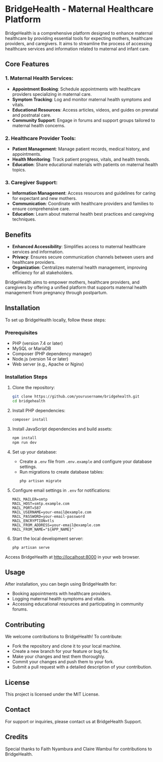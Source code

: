 # BridgeHealth - Maternal Healthcare Platform

BridgeHealth is a comprehensive platform designed to enhance maternal healthcare by providing essential tools for expecting mothers, healthcare providers, and caregivers. It aims to streamline the process of accessing healthcare services and information related to maternal and infant care.

## Core Features

### 1. Maternal Health Services:
- **Appointment Booking**: Schedule appointments with healthcare providers specializing in maternal care.
- **Symptom Tracking**: Log and monitor maternal health symptoms and vitals.
- **Educational Resources**: Access articles, videos, and guides on prenatal and postnatal care.
- **Community Support**: Engage in forums and support groups tailored to maternal health concerns.

### 2. Healthcare Provider Tools:
- **Patient Management**: Manage patient records, medical history, and appointments.
- **Health Monitoring**: Track patient progress, vitals, and health trends.
- **Education**: Share educational materials with patients on maternal health topics.

### 3. Caregiver Support:
- **Information Management**: Access resources and guidelines for caring for expectant and new mothers.
- **Communication**: Coordinate with healthcare providers and families to ensure comprehensive care.
- **Education**: Learn about maternal health best practices and caregiving techniques.

## Benefits
- **Enhanced Accessibility**: Simplifies access to maternal healthcare services and information.
- **Privacy**: Ensures secure communication channels between users and healthcare providers.
- **Organization**: Centralizes maternal health management, improving efficiency for all stakeholders.

BridgeHealth aims to empower mothers, healthcare providers, and caregivers by offering a unified platform that supports maternal health management from pregnancy through postpartum.

## Installation

To set up BridgeHealth locally, follow these steps:

### Prerequisites
- PHP (version 7.4 or later)
- MySQL or MariaDB
- Composer (PHP dependency manager)
- Node.js (version 14 or later)
- Web server (e.g., Apache or Nginx)

### Installation Steps

1. Clone the repository:
    ```bash
    git clone https://github.com/yourusername/bridgehealth.git
    cd bridgehealth
    ```

2. Install PHP dependencies:
    ```bash
    composer install
    ```

3. Install JavaScript dependencies and build assets:
    ```bash
    npm install
    npm run dev
    ```

4. Set up your database:
    - Create a `.env` file from `.env.example` and configure your database settings.
    - Run migrations to create database tables:
        ```bash
        php artisan migrate
        ```

5. Configure email settings in `.env` for notifications:
    ```env
    MAIL_MAILER=smtp
    MAIL_HOST=smtp.example.com
    MAIL_PORT=587
    MAIL_USERNAME=your-email@example.com
    MAIL_PASSWORD=your-email-password
    MAIL_ENCRYPTION=tls
    MAIL_FROM_ADDRESS=your-email@example.com
    MAIL_FROM_NAME="${APP_NAME}"
    ```

6. Start the local development server:
    ```bash
    php artisan serve
    ```

Access BridgeHealth at [http://localhost:8000](http://localhost:8000) in your web browser.

## Usage

After installation, you can begin using BridgeHealth for:
- Booking appointments with healthcare providers.
- Logging maternal health symptoms and vitals.
- Accessing educational resources and participating in community forums.

## Contributing

We welcome contributions to BridgeHealth! To contribute:
- Fork the repository and clone it to your local machine.
- Create a new branch for your feature or bug fix.
- Make your changes and test them thoroughly.
- Commit your changes and push them to your fork.
- Submit a pull request with a detailed description of your contribution.

## License

This project is licensed under the MIT License.

## Contact

For support or inquiries, please contact us at BridgeHealth Support.

## Credits

Special thanks to Faith Nyambura and Claire Wambui for contributions to BridgeHealth.
